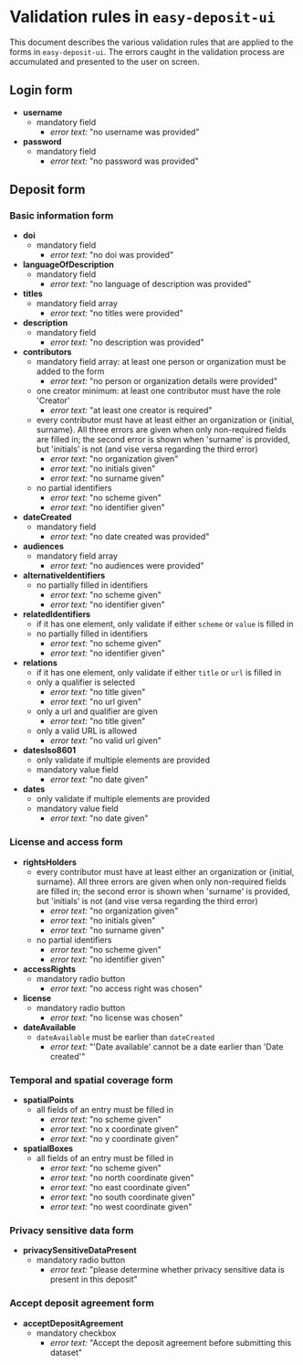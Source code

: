 Validation rules in `easy-deposit-ui`
=====================================

This document describes the various validation rules that are applied to the forms in `easy-deposit-ui`.
The errors caught in the validation process are accumulated and presented to the user on screen.


Login form
----------

* **username**
  * mandatory field
    * _error text:_ "no username was provided"
* **password**
  * mandatory field
    * _error text:_ "no password was provided"


Deposit form
------------

### Basic information form

* **doi**
  * mandatory field
    * _error text:_ "no doi was provided"
* **languageOfDescription**
  * mandatory field
    * _error text:_ "no language of description was provided"
* **titles**
  * mandatory field array
    * _error text:_ "no titles were provided"
* **description**
  * mandatory field
    * _error text:_ "no description was provided"
* **contributors**
  * mandatory field array: at least one person or organization must be added to the form
    * _error text:_ "no person or organization details were provided"
  * one creator minimum: at least one contributor must have the role 'Creator'
    * _error text:_ "at least one creator is required"
  * every contributor must have at least either an organization or {initial, surname}. All three
    errors are given when only non-required fields are filled in; the second error is shown when
    'surname' is provided, but 'initials' is not (and vise versa regarding the third error)
    * _error text:_ "no organization given"
    * _error text:_ "no initials given"
    * _error text:_ "no surname given"
  * no partial identifiers
    * _error text:_ "no scheme given"
    * _error text:_ "no identifier given"
* **dateCreated**
  * mandatory field
    * _error text:_ "no date created was provided"
* **audiences**
  * mandatory field array
    * _error text:_ "no audiences were provided"
* **alternativeIdentifiers**
  * no partially filled in identifiers
    * _error text:_ "no scheme given"
    * _error text:_ "no identifier given"
* **relatedIdentifiers**
  * if it has one element, only validate if either `scheme` or `value` is filled in
  * no partially filled in identifiers
    * _error text:_ "no scheme given"
    * _error text:_ "no identifier given"
* **relations**
  * if it has one element, only validate if either `title` or `url` is filled in
  * only a qualifier is selected
    * _error text:_ "no title given"
    * _error text:_ "no url given"
  * only a url and qualifier are given
    * _error text:_ "no title given"
  * only a valid URL is allowed
    * _error text:_ "no valid url given"
* **datesIso8601**
  * only validate if multiple elements are provided
  * mandatory value field
    * _error text:_ "no date given"
* **dates**
  * only validate if multiple elements are provided
  * mandatory value field
    * _error text:_ "no date given"

### License and access form

* **rightsHolders**
  * every contributor must have at least either an organization or {initial, surname}. All three
    errors are given when only non-required fields are filled in; the second error is shown when
    'surname' is provided, but 'initials' is not (and vise versa regarding the third error)
    * _error text:_ "no organization given"
    * _error text:_ "no initials given"
    * _error text:_ "no surname given"
  * no partial identifiers
    * _error text:_ "no scheme given"
    * _error text:_ "no identifier given"
* **accessRights**
  * mandatory radio button
    * _error text:_ "no access right was chosen"
* **license**
  * mandatory radio button
    * _error text:_ "no license was chosen"
* **dateAvailable**
  * `dateAvailable` must be earlier than `dateCreated`
    * _error text:_ "'Date available' cannot be a date earlier than 'Date created'"

### Temporal and spatial coverage form

* **spatialPoints**
  * all fields of an entry must be filled in
    * _error text:_ "no scheme given"
    * _error text:_ "no x coordinate given"
    * _error text:_ "no y coordinate given"
* **spatialBoxes**
  * all fields of an entry must be filled in
    * _error text:_ "no scheme given"
    * _error text:_ "no north coordinate given"
    * _error text:_ "no east coordinate given"
    * _error text:_ "no south coordinate given"
    * _error text:_ "no west coordinate given"

### Privacy sensitive data form

* **privacySensitiveDataPresent**
  * mandatory radio button
    * _error text:_ "please determine whether privacy sensitive data is present in this deposit"

### Accept deposit agreement form

* **acceptDepositAgreement**
  * mandatory checkbox
    * _error text:_ "Accept the deposit agreement before submitting this dataset"
